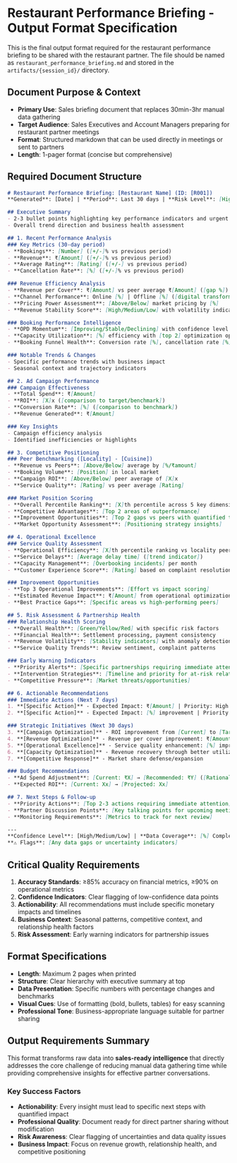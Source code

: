 # Restaurant Performance Briefing - Output Format Specification
This is the final output format required for the restaurant performance briefing to be shared with the restaurant partner. The file should be named as `restaurant_performance_briefing.md` and stored in the `artifacts/{session_id}/` directory.

## Document Purpose & Context
- **Primary Use**: Sales briefing document that replaces 30min-3hr manual data gathering
- **Target Audience**: Sales Executives and Account Managers preparing for restaurant partner meetings
- **Format**: Structured markdown that can be used directly in meetings or sent to partners
- **Length**: 1-pager format (concise but comprehensive)

## Required Document Structure

```markdown
# Restaurant Performance Briefing: [Restaurant Name] (ID: [R001])
**Generated**: [Date] | **Period**: Last 30 days | **Risk Level**: [High/Medium/Low]

## Executive Summary
- 2-3 bullet points highlighting key performance indicators and urgent issues
- Overall trend direction and business health assessment

## 1. Recent Performance Analysis
### Key Metrics (30-day period)
- **Bookings**: [Number] ([+/-]% vs previous period)
- **Revenue**: ₹[Amount] ([+/-]% vs previous period) 
- **Average Rating**: [Rating] ([+/-] vs previous period)
- **Cancellation Rate**: [%] ([+/-]% vs previous period)

### Revenue Efficiency Analysis
- **Revenue per Cover**: ₹[Amount] vs peer average ₹[Amount] ([gap %])
- **Channel Performance**: Online [%] | Offline [%] ([digital transformation opportunity])
- **Pricing Power Assessment**: [Above/Below] market pricing by [%]
- **Revenue Stability Score**: [High/Medium/Low] with volatility indicator

### Booking Performance Intelligence
- **OPD Momentum**: [Improving/Stable/Declining] with confidence level
- **Capacity Utilization**: [%] efficiency with [top 2] optimization opportunities
- **Booking Funnel Health**: Conversion rate [%], cancellation rate [%]

### Notable Trends & Changes
- Specific performance trends with business impact
- Seasonal context and trajectory indicators

## 2. Ad Campaign Performance
### Campaign Effectiveness
- **Total Spend**: ₹[Amount]
- **ROI**: [X]x ([comparison to target/benchmark])
- **Conversion Rate**: [%] ([comparison to benchmark])
- **Revenue Generated**: ₹[Amount]

### Key Insights
- Campaign efficiency analysis
- Identified inefficiencies or highlights

## 3. Competitive Positioning
### Peer Benchmarking ([Locality] - [Cuisine])
- **Revenue vs Peers**: [Above/Below] average by [%/₹amount]
- **Booking Volume**: [Position] in local market
- **Campaign ROI**: [Above/Below] peer average of [X]x
- **Service Quality**: [Rating] vs peer average [Rating]

### Market Position Scoring
- **Overall Percentile Ranking**: [X]th percentile across 5 key dimensions
- **Competitive Advantages**: [Top 2 areas of outperformance]
- **Improvement Opportunities**: [Top 2 gaps vs peers with quantified targets]
- **Market Opportunity Assessment**: [Positioning strategy insights]

## 4. Operational Excellence
### Service Quality Assessment
- **Operational Efficiency**: [X]th percentile ranking vs locality peers
- **Service Delays**: [Average delay time] ([trend indicator])
- **Capacity Management**: [Overbooking incidents] per month
- **Customer Experience Score**: [Rating] based on complaint resolution and response times

### Improvement Opportunities
- **Top 3 Operational Improvements**: [Effort vs impact scoring]
- **Estimated Revenue Impact**: ₹[Amount] from operational optimization
- **Best Practice Gaps**: [Specific areas vs high-performing peers]

## 5. Risk Assessment & Partnership Health
### Relationship Health Scoring
- **Overall Health**: [Green/Yellow/Red] with specific risk factors
- **Financial Health**: Settlement processing, payment consistency
- **Revenue Volatility**: [Stability indicators] with anomaly detection
- **Service Quality Trends**: Review sentiment, complaint patterns

### Early Warning Indicators
- **Priority Alerts**: [Specific partnerships requiring immediate attention]
- **Intervention Strategies**: [Timeline and priority for at-risk relationships]
- **Competitive Pressure**: [Market threats/opportunities]

## 6. Actionable Recommendations
### Immediate Actions (Next 7 days)
1. **[Specific Action]** - Expected Impact: ₹[Amount] | Priority: High
2. **[Specific Action]** - Expected Impact: [%] improvement | Priority: Medium

### Strategic Initiatives (Next 30 days)
3. **[Campaign Optimization]** - ROI improvement from [Current] to [Target]
4. **[Revenue Optimization]** - Revenue per cover improvement: ₹[Amount]
5. **[Operational Excellence]** - Service quality enhancement: [%] improvement
6. **[Capacity Optimization]** - Revenue recovery through better utilization: ₹[Amount]
7. **[Competitive Response]** - Market share defense/expansion

### Budget Recommendations
- **Ad Spend Adjustment**: [Current: ₹X] → [Recommended: ₹Y] ([Rationale])
- **Expected ROI**: [Current: Xx] → [Projected: Xx]

## 7. Next Steps & Follow-up
- **Priority Actions**: [Top 2-3 actions requiring immediate attention]
- **Partner Discussion Points**: [Key talking points for upcoming meetings]
- **Monitoring Requirements**: [Metrics to track for next review]

---
**Confidence Level**: [High/Medium/Low] | **Data Coverage**: [%] Complete
**⚠️ Flags**: [Any data gaps or uncertainty indicators]
```

## Critical Quality Requirements

1. **Accuracy Standards**: ≥85% accuracy on financial metrics, ≥90% on operational metrics
2. **Confidence Indicators**: Clear flagging of low-confidence data points
3. **Actionability**: All recommendations must include specific monetary impacts and timelines
4. **Business Context**: Seasonal patterns, competitive context, and relationship health factors
5. **Risk Assessment**: Early warning indicators for partnership issues

## Format Specifications

- **Length**: Maximum 2 pages when printed
- **Structure**: Clear hierarchy with executive summary at top
- **Data Presentation**: Specific numbers with percentage changes and benchmarks
- **Visual Cues**: Use of formatting (bold, bullets, tables) for easy scanning
- **Professional Tone**: Business-appropriate language suitable for partner sharing

## Output Requirements Summary

This format transforms raw data into **sales-ready intelligence** that directly addresses the core challenge of reducing manual data gathering time while providing comprehensive insights for effective partner conversations.

### Key Success Factors
- **Actionability**: Every insight must lead to specific next steps with quantified impact
- **Professional Quality**: Document ready for direct partner sharing without modification
- **Risk Awareness**: Clear flagging of uncertainties and data quality issues
- **Business Impact**: Focus on revenue growth, relationship health, and competitive positioning